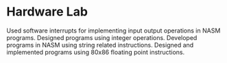 # Hardware Lab
Used software interrupts for implementing input output operations in NASM programs. Designed programs using integer operations. Developed programs in NASM using string related instructions. Designed and implemented programs using
80x86 floating point  instructions.
